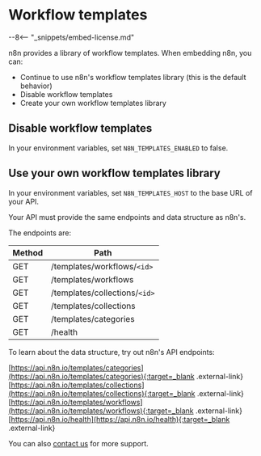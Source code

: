# Workflow templates

--8<-- "_snippets/embed-license.md"

n8n provides a library of workflow templates. When embedding n8n, you can:

* Continue to use n8n's workflow templates library (this is the default behavior)
* Disable workflow templates
* Create your own workflow templates library

## Disable workflow templates

In your environment variables, set `N8N_TEMPLATES_ENABLED` to false.

## Use your own workflow templates library

In your environment variables, set `N8N_TEMPLATES_HOST` to the base URL of your API.

Your API must provide the same endpoints and data structure as n8n's.

The endpoints are:

| Method | Path |
| ------ | ---- |
| GET | /templates/workflows/`<id>` |
| GET | /templates/workflows |
| GET | /templates/collections/`<id>` |
| GET | /templates/collections | 
| GET | /templates/categories |
| GET | /health |

To learn about the data structure, try out n8n's API endpoints:

[https://api.n8n.io/templates/categories](https://api.n8n.io/templates/categories){:target=_blank .external-link}  
[https://api.n8n.io/templates/collections](https://api.n8n.io/templates/collections){:target=_blank .external-link}  
[https://api.n8n.io/templates/workflows](https://api.n8n.io/templates/workflows){:target=_blank .external-link}  
[https://api.n8n.io/health](https://api.n8n.io/health){:target=_blank .external-link}  

You can also [contact us](mailto:support@n8n.io) for more support.
